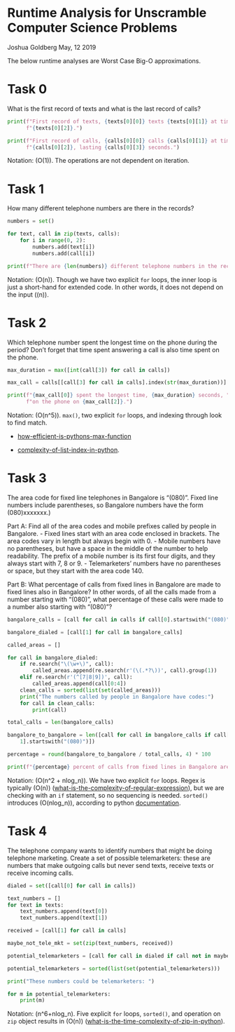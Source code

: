 Runtime Analysis for Unscramble Computer Science Problems
================
Joshua Goldberg
May, 12 2019

The below runtime analyses are Worst Case Big-O approximations.

# Task 0

What is the first record of texts and what is the last record of
calls?

``` python
print(f"First record of texts, {texts[0][0]} texts {texts[0][1]} at time "
      f"{texts[0][2]}.")

print(f"First record of calls, {calls[0][0]} calls {calls[0][1]} at time "
      f"{calls[0][2]}, lasting {calls[0][3]} seconds.")
```

Notation: \(O(1)\). The operations are not dependent on iteration.

# Task 1

How many different telephone numbers are there in the records?

``` python
numbers = set()

for text, call in zip(texts, calls):
    for i in range(0, 2):
        numbers.add(text[i])
        numbers.add(call[i])

print(f"There are {len(numbers)} different telephone numbers in the records.")
```

Notation: \(O(n)\). Though we have two explicit `for` loops, the inner
loop is just a short-hand for extended code. In other words, it does not
depend on the input (\(n\)).

# Task 2

Which telephone number spent the longest time on the phone during the
period? Don’t forget that time spent answering a call is also time spent
on the phone.

``` python
max_duration = max([int(call[3]) for call in calls])

max_call = calls[[call[3] for call in calls].index(str(max_duration))]

print(f"{max_call[0]} spent the longest time, {max_duration} seconds, "
      f"on the phone on {max_call[2]}.")
```

Notation: \(O(n^5)\). `max()`, two explicit `for` loops, and indexing
through look to find
    match.

  - [how-efficient-is-pythons-max-function](https://stackoverflow.com/questions/5454030/how-efficient-is-pythons-max-function)

  - [complexity-of-list-index-in-python](https://stackoverflow.com/questions/5913671/complexity-of-list-indexx-in-python).

# Task 3

The area code for fixed line telephones in Bangalore is “(080)”. Fixed
line numbers include parentheses, so Bangalore numbers have the form
(080)xxxxxxx.)

Part A: Find all of the area codes and mobile prefixes called by people
in Bangalore. - Fixed lines start with an area code enclosed in
brackets. The area codes vary in length but always begin with 0. -
Mobile numbers have no parentheses, but have a space in the middle of
the number to help readability. The prefix of a mobile number is its
first four digits, and they always start with 7, 8 or 9. -
Telemarketers’ numbers have no parentheses or space, but they start
with the area code 140.

Part B: What percentage of calls from fixed lines in Bangalore are made
to fixed lines also in Bangalore? In other words, of all the calls made
from a number starting with “(080)”, what percentage of these calls were
made to a number also starting with
“(080)”?

``` python
bangalore_calls = [call for call in calls if call[0].startswith("(080)")]

bangalore_dialed = [call[1] for call in bangalore_calls]

called_areas = []

for call in bangalore_dialed:
    if re.search("\(\w+\)", call):
        called_areas.append(re.search(r'(\(.*?\))', call).group(1))
    elif re.search(r'(^[7|8|9])', call):
        called_areas.append(call[0:4])
    clean_calls = sorted(list(set(called_areas)))
    print("The numbers called by people in Bangalore have codes:")
    for call in clean_calls:
        print(call)

total_calls = len(bangalore_calls)

bangalore_to_bangalore = len([call for call in bangalore_calls if call[
    1].startswith("(080)")])

percentage = round(bangalore_to_bangalore / total_calls, 4) * 100

print(f"{percentage} percent of calls from fixed lines in Bangalore are calls to other fixed lines in Bangalore.")
```

Notation: \(O(n^2 + nlog_n)\). We have two explicit `for` loops. Regex
is typically \(O(n)\)
([what-is-the-complexity-of-regular-expression](https://stackoverflow.com/questions/4378455/what-is-the-complexity-of-regular-expression)),
but we are checking with an `if` statement, so no sequencing is needed.
`sorted()` introduces \(O(nlog_n)\), according to python
[documentation](https://wiki.python.org/moin/TimeComplexity).

# Task 4

The telephone company wants to identify numbers that might be doing
telephone marketing. Create a set of possible telemarketers: these are
numbers that make outgoing calls but never send texts, receive texts or
receive incoming calls.

``` python
dialed = set([call[0] for call in calls])

text_numbers = []
for text in texts:
    text_numbers.append(text[0])
    text_numbers.append(text[1])

received = [call[1] for call in calls]

maybe_not_tele_mkt = set(zip(text_numbers, received))

potential_telemarketers = [call for call in dialed if call not in maybe_not_tele_mkt]

potential_telemarketers = sorted(list(set(potential_telemarketers)))

print("These numbers could be telemarketers: ")

for m in potential_telemarketers:
    print(m)
```

Notation: \(n^6+nlog_n\). Five explicit `for` loops, `sorted()`, and
operation on `zip` object results in \(O(n)\)
([what-is-the-time-complexity-of-zip-in-python](https://stackoverflow.com/questions/36877715/what-is-the-time-complexity-of-zip-in-python)).

